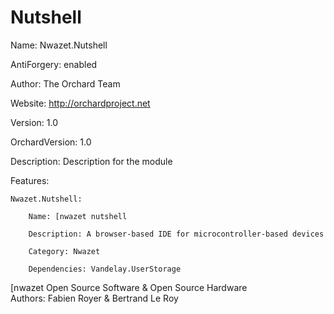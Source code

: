 Nutshell
========

Name: Nwazet.Nutshell

AntiForgery: enabled

Author: The Orchard Team

Website: http://orchardproject.net

Version: 1.0

OrchardVersion: 1.0

Description: Description for the module

Features:

    Nwazet.Nutshell:
    
		Name: [nwazet nutshell
		
        Description: A browser-based IDE for microcontroller-based devices
        
		Category: Nwazet
		
        Dependencies: Vandelay.UserStorage


<p>[nwazet Open Source Software & Open Source Hardware<br />
Authors: Fabien Royer & Bertrand Le Roy</p>

